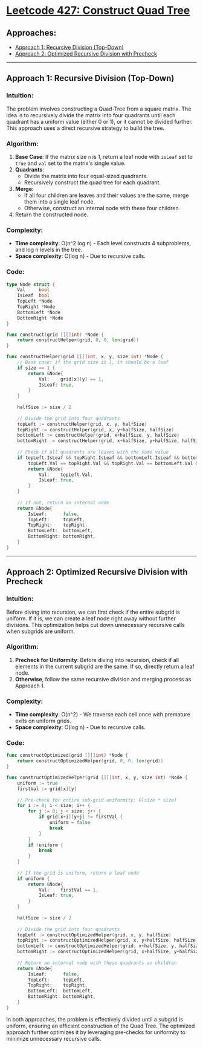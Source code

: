 # [Leetcode 427: Construct Quad Tree](https://leetcode.com/problems/construct-quad-tree/)

## Approaches:
- [Approach 1: Recursive Division (Top-Down)](#approach-1)
- [Approach 2: Optimized Recursive Division with Precheck](#approach-2)

---

## Approach 1: Recursive Division (Top-Down)

### Intuition:
The problem involves constructing a Quad-Tree from a square matrix. The idea is to recursively divide the matrix into four quadrants until each quadrant has a uniform value (either 0 or 1), or it cannot be divided further. This approach uses a direct recursive strategy to build the tree.

### Algorithm:
1. **Base Case**: If the matrix size `n` is 1, return a leaf node with `isLeaf` set to `true` and `val` set to the matrix's single value.
2. **Quadrants**:
   - Divide the matrix into four equal-sized quadrants.
   - Recursively construct the quad tree for each quadrant.
3. **Merge**:
   - If all four children are leaves and their values are the same, merge them into a single leaf node.
   - Otherwise, construct an internal node with these four children.
4. Return the constructed node.

### Complexity:
- **Time complexity**: O(n^2 log n) - Each level constructs 4 subproblems, and log n levels in the tree.
- **Space complexity**: O(log n) - Due to recursive calls.

### Code:

```go
type Node struct {
    Val     bool
    IsLeaf  bool
    TopLeft *Node
    TopRight *Node
    BottomLeft *Node
    BottomRight *Node
}

func construct(grid [][]int) *Node {
    return constructHelper(grid, 0, 0, len(grid))
}

func constructHelper(grid [][]int, x, y, size int) *Node {
    // Base case: if the grid size is 1, it should be a leaf
    if size == 1 {
        return &Node{
            Val:    grid[x][y] == 1,
            IsLeaf: true,
        }
    }
    
    halfSize := size / 2
    
    // Divide the grid into four quadrants
    topLeft := constructHelper(grid, x, y, halfSize)
    topRight := constructHelper(grid, x, y+halfSize, halfSize)
    bottomLeft := constructHelper(grid, x+halfSize, y, halfSize)
    bottomRight := constructHelper(grid, x+halfSize, y+halfSize, halfSize)
    
    // Check if all quadrants are leaves with the same value
    if topLeft.IsLeaf && topRight.IsLeaf && bottomLeft.IsLeaf && bottomRight.IsLeaf &&
        topLeft.Val == topRight.Val && topRight.Val == bottomLeft.Val && bottomLeft.Val == bottomRight.Val {
        return &Node{
            Val:    topLeft.Val,
            IsLeaf: true,
        }
    }
    
    // If not, return an internal node
    return &Node{
        IsLeaf:      false,
        TopLeft:     topLeft,
        TopRight:    topRight,
        BottomLeft:  bottomLeft,
        BottomRight: bottomRight,
    }
}
```

---

## Approach 2: Optimized Recursive Division with Precheck

### Intuition:
Before diving into recursion, we can first check if the entire subgrid is uniform. If it is, we can create a leaf node right away without further divisions. This optimization helps cut down unnecessary recursive calls when subgrids are uniform.

### Algorithm:
1. **Precheck for Uniformity**: Before diving into recursion, check if all elements in the current subgrid are the same. If so, directly return a leaf node.
2. **Otherwise**, follow the same recursive division and merging process as Approach 1.

### Complexity:
- **Time complexity**: O(n^2) - We traverse each cell once with premature exits on uniform grids.
- **Space complexity**: O(log n) - Due to recursive calls.

### Code:

```go
func constructOptimized(grid [][]int) *Node {
    return constructOptimizedHelper(grid, 0, 0, len(grid))
}

func constructOptimizedHelper(grid [][]int, x, y, size int) *Node {
    uniform := true
    firstVal := grid[x][y]
    
    // Pre-check for entire sub-grid uniformity: O(size * size)
    for i := 0; i < size; i++ {
        for j := 0; j < size; j++ {
            if grid[x+i][y+j] != firstVal {
                uniform = false
                break
            }
        }
        if !uniform {
            break
        }
    }
    
    // If the grid is uniform, return a leaf node
    if uniform {
        return &Node{
            Val:    firstVal == 1,
            IsLeaf: true,
        }
    }
    
    halfSize := size / 2
    
    // Divide the grid into four quadrants
    topLeft := constructOptimizedHelper(grid, x, y, halfSize)
    topRight := constructOptimizedHelper(grid, x, y+halfSize, halfSize)
    bottomLeft := constructOptimizedHelper(grid, x+halfSize, y, halfSize)
    bottomRight := constructOptimizedHelper(grid, x+halfSize, y+halfSize, halfSize)
    
    // Return an internal node with these quadrants as children
    return &Node{
        IsLeaf:      false,
        TopLeft:     topLeft,
        TopRight:    topRight,
        BottomLeft:  bottomLeft,
        BottomRight: bottomRight,
    }
}
```

In both approaches, the problem is effectively divided until a subgrid is uniform, ensuring an efficient construction of the Quad Tree. The optimized approach further optimizes it by leveraging pre-checks for uniformity to minimize unnecessary recursive calls.

